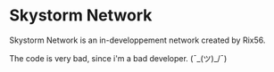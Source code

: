 # Skystorm Network

Skystorm Network is an in-developpement network created by Rix56.

The code is very bad, since i'm a bad developer. (¯\_(ツ)_/¯)
